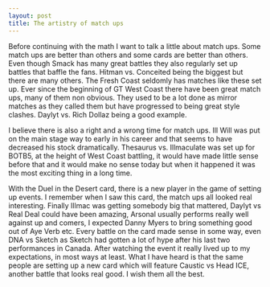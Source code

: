 ```yaml
---
layout: post
title: The artistry of match ups
---
```


Before continuing with the math I want to talk a little about match ups. Some match ups are better than others and some cards are better than others. Even though Smack has many great battles they also regularly set up battles that baffle the fans. Hitman vs. Conceited being the biggest but there are many others. The Fresh Coast seldomly has matches like these set up. Ever since the beginning of GT West Coast there have been great match ups, many of them non obvious. They used to be a lot done as mirror matches as they called them but have progressed to being great style clashes. Daylyt vs. Rich Dollaz being a good example.

I believe there is also a right and a wrong time for match ups. Ill Will was put on the main stage way to early in his career and that seems to have decreased his stock dramatically. Thesaurus vs. Illmaculate was set up for BOTB5, at the height of West Coast battling, it would have made little sense before that and it would make no sense today but when it happened it was the most exciting thing in a long time.

With the Duel in the Desert card, there is a new player in the game of setting up events. I remember when I saw this card, the match ups all looked real interesting. Finally Illmac was getting somebody big that mattered, Daylyt vs Real Deal could have been amazing, Arsonal usually performs really well against up and comers, I expected Danny Myers to bring something good out of Aye Verb etc. Every battle on the card made sense in some way, even DNA vs Sketch as Sketch had gotten a lot of hype after his last two performances in Canada. After watching the event it really lived up to my expectations, in most ways at least. What I have heard is that the same people are setting up a new card which will feature Caustic vs Head ICE, another battle that looks real good. I wish them all the best.
